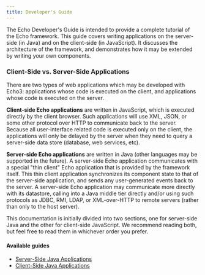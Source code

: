 ```yaml
---
title: Developer's Guide
---
```


The Echo Developer's Guide is intended to provide a complete tutorial of the Echo framework.
This guide covers writing applications on the server-side (in Java) and on the client-side
(in JavaScript). It discusses the architecture of the framework, and demonstrates how it may
be extended by writing your own components.

### Client-Side vs. Server-Side Applications

There are two types of web applications which may be developed with Echo3: applications whose
code is executed on the client, and applications whose code is executed on the server.

**Client-side Echo applications** are written in JavaScript, which is executed directly by the
client browser. Such applications will use XML, JSON, or some other protocol over HTTP to communicate
back to the server. Because all user-interface related code is executed only on the client,
the applications will only be delayed by the server when they need to query a server-side data
store (database, web services, etc).

**Server-side Echo applications** are written in Java (other languages may be supported in the future).
A server-side Echo application communicates with a special "thin client" Echo application that is
provided by the framework itself. This thin client application synchronizes its component state to
that of the server-side application, and sends any user-generated events back to the server.
A server-side Echo application may communicate more directly with its datastore, calling into a
Java middle tier directly and/or using such protocols as JDBC, RMI, LDAP, or XML-over-HTTP to
remote servers (rather than only to the host server).

This documentation is initially divided into two sections, one for server-side Java and the other
for client-side JavaScript.  We recommend reading both, but feel free to read them in whichever order you prefer.

#### Available guides

* [Server-Side Java Applications](server/)
* [Client-Side Java Applications](client/)

